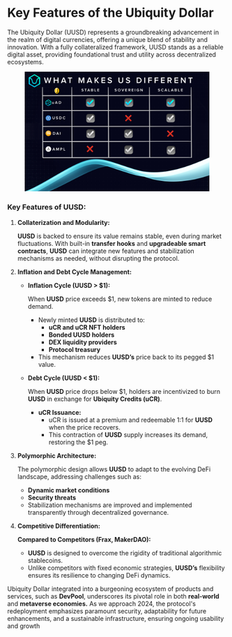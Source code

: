 # Key Features of the Ubiquity Dollar

The Ubiquity Dollar (UUSD) represents a groundbreaking advancement in the realm of digital currencies, offering a unique blend of stability and innovation. With a fully collateralized framework, UUSD stands as a reliable digital asset, providing foundational trust and utility across decentralized ecosystems. &#x20;

<figure><img src="../../../.gitbook/assets/image (16).png" alt=""><figcaption></figcaption></figure>

### Key Features of UUSD:

1.  **Collaterization and Modularity:**

    **UUSD** is backed to ensure its value remains stable, even during market fluctuations. With built-in **transfer hooks** and **upgradeable smart contracts**, **UUSD** can integrate new features and stabilization mechanisms as needed, without disrupting the protocol.
2. **Inflation and Debt Cycle Management:**
   *   **Inflation Cycle (UUSD > $1):**

       When **UUSD** price exceeds $1, new tokens are minted to reduce demand.

       * Newly minted **UUSD** is distributed to:
         * **uCR and uCR NFT holders**
         * **Bonded UUSD holders**
         * **DEX liquidity providers**
         * **Protocol treasury**
       * This mechanism reduces **UUSD’s** price back to its pegged $1 value.
   *   **Debt Cycle (UUSD < $1):**

       When **UUSD** price drops below $1, holders are incentivized to burn **UUSD** in exchange for **Ubiquity Credits (uCR)**.

       * **uCR Issuance:**
         * uCR is issued at a premium and redeemable 1:1 for **UUSD** when the price recovers.
         * This contraction of **UUSD** supply increases its demand, restoring the $1 peg.
3.  **Polymorphic Architecture:**

    The polymorphic design allows **UUSD** to adapt to the evolving DeFi landscape, addressing challenges such as:

    * **Dynamic market conditions**
    * **Security threats**
    * Stabilization mechanisms are improved and implemented transparently through decentralized governance.
4.  **Competitive Differentiation:**

    &#x20;**Compared to Competitors (Frax, MakerDAO):**

    * **UUSD** is designed to overcome the rigidity of traditional algorithmic stablecoins.
    * Unlike competitors with fixed economic strategies, **UUSD’s** flexibility ensures its resilience to changing DeFi dynamics.

Ubiquity Dollar integrated into a burgeoning ecosystem of products and services, such as **DevPool**, underscores its pivotal role in both **real-world** and **metaverse economies.** As we approach 2024, the protocol's redeployment emphasizes paramount security, adaptability for future enhancements, and a sustainable infrastructure, ensuring ongoing usability and growth
